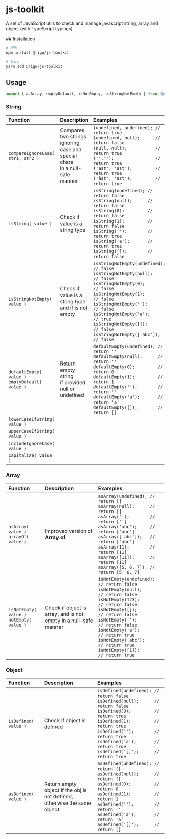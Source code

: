 <!--

@license Apache-2.0

Copyright (c) 2018 The Stdlib Authors.

Licensed under the Apache License, Version 2.0 (the "License");
you may not use this file except in compliance with the License.
You may obtain a copy of the License at

   http://www.apache.org/licenses/LICENSE-2.0

Unless required by applicable law or agreed to in writing, software
distributed under the License is distributed on an "AS IS" BASIS,
WITHOUT WARRANTIES OR CONDITIONS OF ANY KIND, either express or implied.
See the License for the specific language governing permissions and
limitations under the License.

-->

# js-toolkit
A set of JavaScript utils to check and manage javascript string, array and object (with TypeScript typings)

<section class="installation">
## Installation

```bash
# NPM
npm install @rigu/js-toolkit

# Yarn
yarn add @rigu/js-toolkit
```

</section>

## Usage

<!-- eslint-disable no-new-wrappers -->

```javascript
import { asArray, emptyDefault, isNotEmpty, isStringNotEmpty } from '@rigu/js-toolkit';
```


### String  
<!-- eslint-disable no-new-wrappers -->
| Function | Description | Examples |
| :--- | :--- | :--- |
| `compareIgnoreCase( str1, str2 )` | Compares two strings ignoring case and special chars <br> in a null-safe manner |`(undefined, undefined); // return true`<br>`(undefined, null);      // return false`<br>`(null, null);           // return true`<br>`('','');                // return true`<br>`('ast', 'ast');         // return true`<br>`('âșț', 'ast');         // return true`|
| `isString( value )` | Check if value is a string type |`isString(undefined); // return false`<br>`isString(null);      // return false`<br>`isString(0);         // return false`<br>`isString(1);         // return false`<br>`isString('');        // return true`<br>`isString('a');       // return true`<br>`isString([]);        // return false`|
| `isStringNotEmpty( value )` | Check if value is a string type <br > and if is not empty|`isStringNotEmpty(undefined); // false`<br>`isStringNotEmpty(null);      // false`<br>`isStringNotEmpty(0);         // false`<br>`isStringNotEmpty(1);         // false`<br>`isStringNotEmpty('');        // false`<br>`isStringNotEmpty('a');       // true`<br>`isStringNotEmpty([]);        // false`<br>`isStringNotEmpty(['abc']);   // false`|
| `defaultEmpty( value )` <br>`emptyDefault( value )` | Return empty string <br>if provided null or undefined |`defaultEmpty(undefined); // return ''`<br>`defaultEmpty(null);      // return ''`<br>`defaultEmpty(0);         // return 0`<br>`defaultEmpty(1);         // return 1`<br>`defaultEmpty('');        // return ''`<br>`defaultEmpty('a');       // return 'a'`<br>`defaultEmpty([]);        // return []`|
| `lowerCaseIfString( value )` | | |
| `upperCaseIfString( value )` | | |
| `includeIgnoreCase( value )` | | |
| `capitalize( value )` | | |


### Array   
<!-- eslint-disable no-new-wrappers -->
| Function | Description | Examples |
| :--- | :--- | :--- |
| `asArray( value )` <br> `arrayOf( value )` | Improved version of **Array.of**  | `asArray(undefined); // return []`<br>`asArray(null);      // return []`<br>`asArray('');        // return ['']`<br>`asArray('abc');     // return ['abc']`<br>`asArray(['abc']);   // return ['abc']`<br>`asArray(11);        // return [11]`<br>`asArray([11]);      // return [11]`<br>`asArray([5, 6, 7]); // return [5, 6, 7]`|
| `isNotEmpty( value )` <br> `notEmpty( value )` | Check if object is array, and is not empty in a null-safe manner |`isNotEmpty(undefined); // return false`<br>`isNotEmpty(null);      // return false`<br>`isNotEmpty(123);       // return false`<br>`isNotEmpty([]);        // return false`<br>`isNotEmpty('');        // return false`<br>`isNotEmpty('a');       // return true`<br>`isNotEmpty('abc');     // return true`<br>`isNotEmpty([1]);       // return true`|

### Object  
<!-- eslint-disable no-new-wrappers -->
| Function | Description | Examples |
| :--- | :--- | :--- |
| `isDefined( value )` | Check if object is defined |`isDefined(undefined); // return false`<br>`isDefined(null);      // return false`<br>`isDefined(0);         // return true`<br>`isDefined(1);         // return true`<br>`isDefined('');        // return true`<br>`isDefined('a');       // return true`<br>`isDefined('[]');      // return true`|
| `asDefined( value )` | Return empty object if the obj is not defined, <br>otherwise the same object |`asDefined(undefined); // return {}`<br>`asDefined(null);      // return {}`<br>`asDefined(0);         // return 0`<br>`asDefined(1);         // return 1`<br>`asDefined('');        // return ''`<br>`asDefined('a');       // return 'a'`<br>`asDefined('[]');      // return []`|

